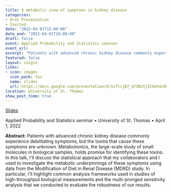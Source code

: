 ```yaml
---
title: A metabolic view of symptoms in kidney disease
categories:
- Oral Presentation
- Invited
date: "2022-04-01T15:00:00"
date_end: "2022-04-01T16:00:00"
draft: false
event: Applied Probability and Statistics seminar
event_url: 
excerpt: "Patients with advanced chronic kidney disease commonly experience debilitating symptoms, but the toxins that cause these symptoms are unknown. Metabolomics, the large-scale study of small molecules in biological samples, holds promise for identifying these toxins. In this talk, I'll discuss the statistical approach that my collaborators and I used to investigate the metabolic underpinnings of these symptoms using data from the Modification of Diet in Renal Disease (MDRD) study. In particular, I'll highlight common analysis frameworks used in studies of high-throughput biological measurements and the multi-pronged sensitivity analysis that we conducted to evaluate the robustness of our results."
featured: false
layout: single
links:
- icon: images
  icon_pack: fas
  name: slides
  url: https://docs.google.com/presentation/d/1uftijB7_SF3Nz5jZCHoh4cNcPWgNMjK8z9_5zE4fAPk/edit?usp=sharing
location: University of St. Thomas
show_post_time: true
---
```


<span class="slides">[Slides](https://docs.google.com/presentation/d/1uftijB7_SF3Nz5jZCHoh4cNcPWgNMjK8z9_5zE4fAPk/edit?usp=sharing)</span>

Applied Probability and Statistics seminar • University of St. Thomas • April 1, 2022

**Abstract:** Patients with advanced chronic kidney disease commonly experience debilitating symptoms, but the toxins that cause these symptoms are unknown. Metabolomics, the large-scale study of small molecules in biological samples, holds promise for identifying these toxins. In this talk, I'll discuss the statistical approach that my collaborators and I used to investigate the metabolic underpinnings of these symptoms using data from the Modification of Diet in Renal Disease (MDRD) study. In particular, I'll highlight common analysis frameworks used in studies of high-throughput biological measurements and the multi-pronged sensitivity analysis that we conducted to evaluate the robustness of our results.

